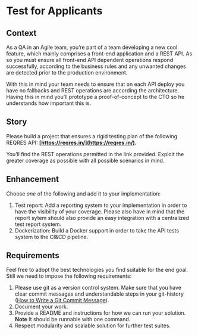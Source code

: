 # Test for Applicants

## Context

As a QA in an Agile team, you’re part of a team developing a new cool feature, which mainly comprises a front-end application and a REST API. 
As so you must ensure all front-end API dependent operations respond successfully, according to the business rules and any unwanted changes are detected prior to the production environment. 

With this in mind your team needs to ensure that on each API deploy you have no fallbacks and REST operations are according the architecture. 
Having this in mind you’ll prototype a proof-of-concept to the CTO so he understands how important this is.

## Story

Please build a project that ensures a rigid testing plan of the following REQRES API: **[https://reqres.in/](https://reqres.in/).**

You’ll find the REST operations permitted in the link provided. Exploit the greater coverage as possible with all possible scenarios in mind. 

## Enhancement

Choose *one* of the following and add it to your implementation:

1. Test report: Add a reporting system to your implementation in order to have the visibility of your coverage. Please also have in mind that the report sytem should also provide an easy integration with a centralized test report system.
2. Dockerization: Build a Docker support in order to take the API tests system to the CI&CD pipeline.	

## Requirements

Feel free to adopt the best technologies you find suitable for the end goal. Still we need to impose the following requirements:

1. Please use git as a version control system. Make sure that you have clear commit messages and understandable steps in your git-history ([How to Write a Git Commit Message](https://chris.beams.io/posts/git-commit/)).
2. Document your work.
3. Provide a README and instructions for how we can run your solution. **Note** It should be runnable with one command.
4. Respect modularity and scalable solution for further test suites.

